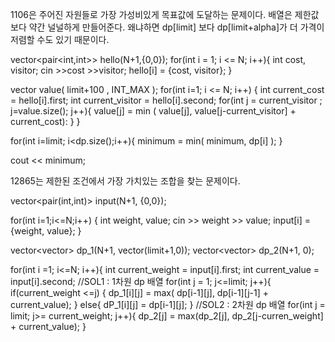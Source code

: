 1106은 주어진 자원들로 가장 가성비있게 목표값에 도달하는 문제이다.
배열은 제한값보다 약간 널널하게 만들어준다. 왜냐하면 dp[limit] 보다 dp[limit+alpha]가 더 가격이 저렴할 수도 있기 때문이다.

vector<pair<int,int>> hello(N+1,{0,0});
for(int i = 1; i <= N; i++){
 int cost, visitor;
 cin >>cost >>visitor;
 hello[i] = {cost, visitor};
}

vector<int> value( limit+100 , INT_MAX );
for(int i=1; i <= N; i++)
{
 int current_cost = hello[i].first;
 int current_visitor = hello[i].second;
 for(int j = current_visitor ; j=value.size(); j++){
    value[j] = min ( value[j], value[j-current_visitor] + current_cost):
    }
}

for(int i=limit; i<dp.size();i++){
 minimum = min( minimum, dp[i] );
}

cout << minimum;

12865는 제한된 조건에서 가장 가치있는 조합을 찾는 문제이다.

vector<pair(int,int)> input(N+1, {0,0});

for(int i=1;i<=N;i++)
{
 int weight, value;
 cin >> weight >> value;
 input[i] = {weight, value};
}

vector<vector<int>> dp_1(N+1, vector<int>(limit+1,0));
vector<vector<int>> dp_2(N+1, 0);

for(int i =1; i<=N; i++){
 int current_weight = input[i].first;
 int current_value  = input[i].second;
 //SOL1 : 1차원 dp 배열
 for(int j = 1; j<=limit; j++){
 if(current_weight <=j)
 {
  dp_1[i][j] = max( dp[i-1][j], dp[i-1][j-1] + current_value);
 }
 else{
  dP_1[i][j] = dp[i-1][j];
 }
 //SOL2 : 2차원 dp 배열
 for(int j = limit; j>= current_weight; j++){
   dp_2[j] = max(dp_2[j], dp_2[j-curren_weight] + current_value);
 }   
